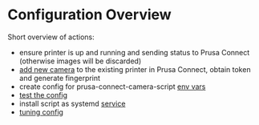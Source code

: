 # Configuration Overview

Short overview of actions:

* ensure printer is up and running and sending status to Prusa Connect
  (otherwise images will be discarded)
* [add new camera](./prusa.connect.md) to the existing printer in Prusa Connect,
  obtain token and generate fingerprint
* create config for prusa-connect-camera-script [env vars](./config.for.camera.md)
* [test the config](./test.config.md)
* install script as systemd [service](./service.systemd.md)
* [tuning config](./configuration.tuning.md)
